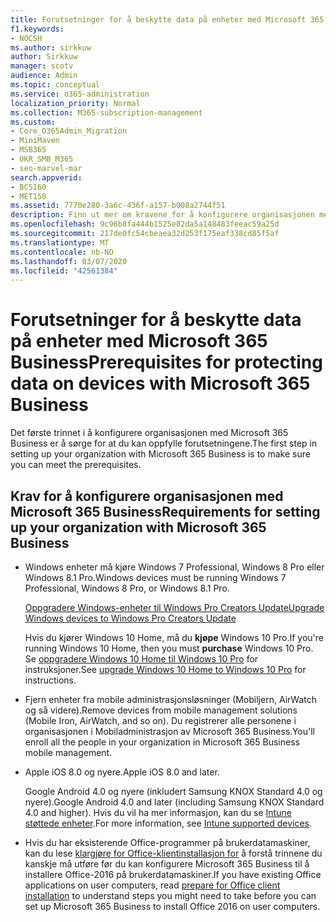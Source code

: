 ```yaml
---
title: Forutsetninger for å beskytte data på enheter med Microsoft 365 Business
f1.keywords:
- NOCSH
ms.author: sirkkuw
author: Sirkkuw
manager: scotv
audience: Admin
ms.topic: conceptual
ms.service: o365-administration
localization_priority: Normal
ms.collection: M365-subscription-management
ms.custom:
- Core_O365Admin_Migration
- MiniMaven
- MSB365
- OKR_SMB_M365
- seo-marvel-mar
search.appverid:
- BCS160
- MET150
ms.assetid: 7770e280-3a6c-436f-a157-b008a2744f51
description: Finn ut mer om kravene for å konfigurere organisasjonen med Microsoft 365 Business og beskytte arbeidsdata på brukernes enheter.
ms.openlocfilehash: 9c96b8fa444b1525e82da5a148483feeac59a25d
ms.sourcegitcommit: 217de0fc54cbeaea32d253f175eaf338cd85f5af
ms.translationtype: MT
ms.contentlocale: nb-NO
ms.lasthandoff: 03/07/2020
ms.locfileid: "42561384"
---
```

# <a name="prerequisites-for-protecting-data-on-devices-with-microsoft-365-business"></a><span data-ttu-id="4f3df-103">Forutsetninger for å beskytte data på enheter med Microsoft 365 Business</span><span class="sxs-lookup"><span data-stu-id="4f3df-103">Prerequisites for protecting data on devices with Microsoft 365 Business</span></span>

<span data-ttu-id="4f3df-104">Det første trinnet i å konfigurere organisasjonen med Microsoft 365 Business er å sørge for at du kan oppfylle forutsetningene.</span><span class="sxs-lookup"><span data-stu-id="4f3df-104">The first step in setting up your organization with Microsoft 365 Business is to make sure you can meet the prerequisites.</span></span>
  
## <a name="requirements-for-setting-up-your-organization-with-microsoft-365-business"></a><span data-ttu-id="4f3df-105">Krav for å konfigurere organisasjonen med Microsoft 365 Business</span><span class="sxs-lookup"><span data-stu-id="4f3df-105">Requirements for setting up your organization with Microsoft 365 Business</span></span>

- <span data-ttu-id="4f3df-106">Windows enheter må kjøre Windows 7 Professional, Windows 8 Pro eller Windows 8.1 Pro.</span><span class="sxs-lookup"><span data-stu-id="4f3df-106">Windows devices must be running Windows 7 Professional, Windows 8 Pro, or Windows 8.1 Pro.</span></span>
    
    [<span data-ttu-id="4f3df-107">Oppgradere Windows-enheter til Windows Pro Creators Update</span><span class="sxs-lookup"><span data-stu-id="4f3df-107">Upgrade Windows devices to Windows Pro Creators Update</span></span>](upgrade-to-windows-pro-creators-update.md)
    
    <span data-ttu-id="4f3df-108">Hvis du kjører Windows 10 Home, må du **kjøpe** Windows 10 Pro.</span><span class="sxs-lookup"><span data-stu-id="4f3df-108">If you're running Windows 10 Home, then you must **purchase** Windows  10 Pro.</span></span> <span data-ttu-id="4f3df-109">Se [oppgradere Windows 10 Home til Windows 10 Pro](https://support.office.com/article/0aee10c1-4d34-43ee-a325-579c6c2df90e?ui=en-US&rs=en-US&ad=US) for instruksjoner.</span><span class="sxs-lookup"><span data-stu-id="4f3df-109">See [upgrade Windows 10 Home to Windows 10 Pro](https://support.office.com/article/0aee10c1-4d34-43ee-a325-579c6c2df90e?ui=en-US&rs=en-US&ad=US) for instructions.</span></span> 
    
- <span data-ttu-id="4f3df-110">Fjern enheter fra mobile administrasjonsløsninger (Mobiljern, AirWatch og så videre).</span><span class="sxs-lookup"><span data-stu-id="4f3df-110">Remove devices from mobile management solutions (Mobile Iron, AirWatch, and so on).</span></span> <span data-ttu-id="4f3df-111">Du registrerer alle personene i organisasjonen i Mobiladministrasjon av Microsoft 365 Business.</span><span class="sxs-lookup"><span data-stu-id="4f3df-111">You'll enroll all the people in your organization in Microsoft 365 Business mobile management.</span></span>
    
- <span data-ttu-id="4f3df-112">Apple iOS 8.0 og nyere.</span><span class="sxs-lookup"><span data-stu-id="4f3df-112">Apple iOS 8.0 and later.</span></span>
    
    <span data-ttu-id="4f3df-113">Google Android 4.0 og nyere (inkludert Samsung KNOX Standard 4.0 og nyere).</span><span class="sxs-lookup"><span data-stu-id="4f3df-113">Google Android 4.0 and later (including Samsung KNOX Standard 4.0 and higher).</span></span> <span data-ttu-id="4f3df-114">Hvis du vil ha mer informasjon, kan du se [Intune støttede enheter](https://go.microsoft.com/fwlink/p/?linkid=852307).</span><span class="sxs-lookup"><span data-stu-id="4f3df-114">For more information, see [Intune supported devices](https://go.microsoft.com/fwlink/p/?linkid=852307).</span></span>
    
- <span data-ttu-id="4f3df-115">Hvis du har eksisterende Office-programmer på brukerdatamaskiner, kan du lese [klargjøre for Office-klientinstallasjon for](prepare-for-office-client-deployment.md) å forstå trinnene du kanskje må utføre før du kan konfigurere Microsoft 365 Business til å installere Office-2016 på brukerdatamaskiner.</span><span class="sxs-lookup"><span data-stu-id="4f3df-115">If you have existing Office applications on user computers, read [prepare for Office client installation](prepare-for-office-client-deployment.md) to understand steps you might need to take before you can set up Microsoft 365 Business to install Office 2016 on user computers.</span></span> 
